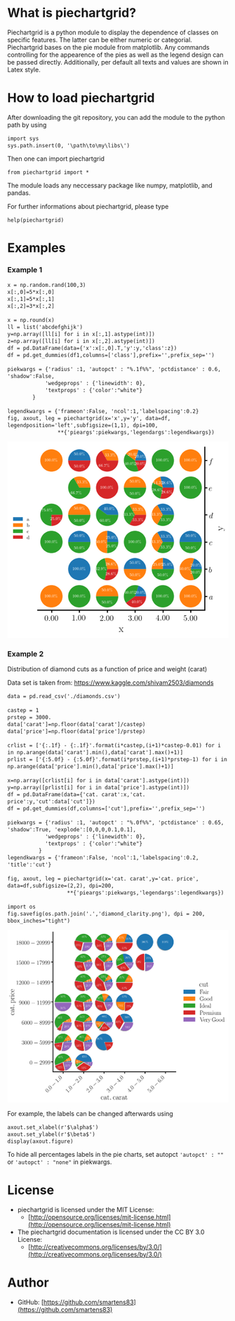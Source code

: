 ﻿# What is piechartgrid?

Piechartgrid is a python module to display the dependence of classes on specific features. The latter can be either numeric or categorial. Piechartgrid bases on the pie module from matplotlib. Any commands controlling for the appearence of the pies as well as the legend design can be passed directly. Additionally, per default all texts and values are shown in Latex style.

# How to load piechartgrid

After downloading the git repository, you can add the module to the python path by using

```
import sys
sys.path.insert(0, '\path\to\my\libs\')
```

Then one can import piechartgrid

```
from piechartgrid import *
```

The module loads any neccessary package like numpy, matplotlib, and pandas.

For further informations about piechartgrid, please type

```
help(piechartgrid)
```

# Examples
### Example 1

```
x = np.random.rand(100,3)
x[:,0]=5*x[:,0]
x[:,1]=5*x[:,1]
x[:,2]=3*x[:,2]

x = np.round(x)
ll = list('abcdefghijk')
y=np.array([ll[i] for i in x[:,1].astype(int)])
z=np.array([ll[i] for i in x[:,2].astype(int)])
df = pd.DataFrame(data={'x':x[:,0].T,'y':y,'class':z})
df = pd.get_dummies(df1,columns=['class'],prefix='',prefix_sep='')

piekwargs = {'radius' :1, 'autopct' : "%.1f%%", 'pctdistance' : 0.6, 'shadow':False,
			'wedgeprops' : {'linewidth': 0},
			'textprops' : {'color':"white"}
		}

legendkwargs = {'frameon':False, 'ncol':1,'labelspacing':0.2} 
fig, axout, leg = piechartgrid(x='x',y='y', data=df, legendposition='left',subfigsize=(1,1), dpi=100,
				**{'pieargs':piekwargs,'legendargs':legendkwargs})
```

![](/examples/random_example.png)

### Example 2

Distribution of diamond cuts as a function of price and weight (carat)

Data set is taken from: https://www.kaggle.com/shivam2503/diamonds
```
data = pd.read_csv('./diamonds.csv')

castep = 1
prstep = 3000.
data['carat']=np.floor(data['carat']/castep)
data['price']=np.floor(data['price']/prstep)

crlist = ['{:.1f} - {:.1f}'.format(i*castep,(i+1)*castep-0.01) for i in np.arange(data['carat'].min(),data['carat'].max()+1)]
prlist = ['{:5.0f} - {:5.0f}'.format(i*prstep,(i+1)*prstep-1) for i in np.arange(data['price'].min(),data['price'].max()+1)]

x=np.array([crlist[i] for i in data['carat'].astype(int)])
y=np.array([prlist[i] for i in data['price'].astype(int)])
df = pd.DataFrame(data={'cat. carat':x,'cat. price':y,'cut':data['cut']})
df = pd.get_dummies(df,columns=['cut'],prefix='',prefix_sep='')

piekwargs = {'radius' :1, 'autopct' : "%.0f%%", 'pctdistance' : 0.65, 'shadow':True, 'explode':[0,0,0,0.1,0.1],
			'wedgeprops' : {'linewidth': 0},
			'textprops' : {'color':"white"}
		  }
legendkwargs = {'frameon':False, 'ncol':1,'labelspacing':0.2, 'title':'cut'} 

fig, axout, leg = piechartgrid(x='cat. carat',y='cat. price', data=df,subfigsize=(2,2), dpi=200,
				   **{'pieargs':piekwargs,'legendargs':legendkwargs})

import os
fig.savefig(os.path.join('.','diamond_clarity.png'), dpi = 200, bbox_inches="tight")
``` 
![](/examples/diamond_cut.png)


For example, the labels can be changed afterwards using
```
axout.set_xlabel(r'$\alpha$')
axout.set_ylabel(r'$\beta$')
display(axout.figure)
```

To hide all percentages labels in the pie charts, set autopct `'autopct' : ""` or `'autopct' : "none"` in piekwargs.

# License

- piechartgrid is licensed under the MIT License:
  - [http://opensource.org/licenses/mit-license.html](http://opensource.org/licenses/mit-license.html)
- The piechartgrid documentation is licensed under the CC BY 3.0 License:
  - [http://creativecommons.org/licenses/by/3.0/](http://creativecommons.org/licenses/by/3.0/)

# Author

- GitHub: [https://github.com/smartens83](https://github.com/smartens83)
